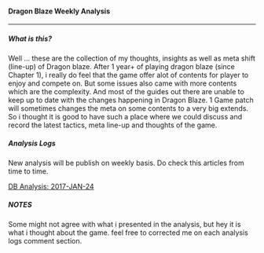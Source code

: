 #### Dragon Blaze Weekly Analysis

---

##### What is this?

Well ... these are the collection of my thoughts, insights as well as meta shift (line-up) of Dragon blaze. After 1 year+ of playing dragon blaze (since Chapter 1), i really do feel that the game offer alot of contents for player to enjoy and compete on. But some issues also came with more contents which are the complexity. And most of the guides out there are unable to keep up to date with the changes happening in Dragon Blaze. 1 Game patch will sometimes changes the meta on some contents to a very big extends. So i thought it is good to have such a place where we could discuss and record the latest tactics, meta line-up and thoughts of the game.

##### Analysis Logs
New analysis will be publish on weekly basis. Do check this articles from time to time.

<div class="collection grey lighten-2 clear-border">
  <a href="/game/dragon-blaze/articles/dragon-blaze-weekly-analysis-20170124" class="collection-item grey darken-2">
    DB Analysis: 2017-JAN-24
  </a>
</div>


##### NOTES
Some might not agree with what i presented in the analysis, but hey it is what i thought about the game. feel free to corrected me on each analysis logs comment section.
